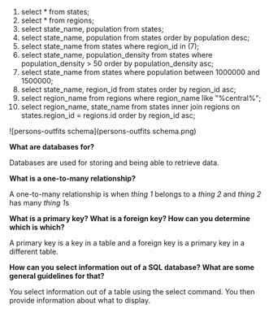1. select * from states;
2. select * from regions;
3. select state_name, population from states;
4. select state_name, population from states order by population desc;
5. select state_name from states where region_id in (7);
6. select state_name, population_density from states where population_density > 50 order by population_density asc;
7. select state_name from states where population between 1000000 and 1500000;
8. select state_name, region_id from states order by region_id asc;
9. select region_name from regions where region_name like "%central%";
10. select region_name, state_name from states inner join regions on states.region_id = regions.id order by region_id asc;

![persons-outfits schema](persons-outfits schema.png)

**What are databases for?**

Databases are used for storing and being able to retrieve data.

**What is a one-to-many relationship?**

A one-to-many relationship is when *thing 1* belongs to a *thing 2* and *thing 2* has many *thing 1*s

**What is a primary key? What is a foreign key? How can you determine which is which?**

A primary key is a key in a table and a foreign key is a primary key in a different table.

**How can you select information out of a SQL database? What are some general guidelines for that?**

You select information out of a table using the select command. You then provide information about what to display.